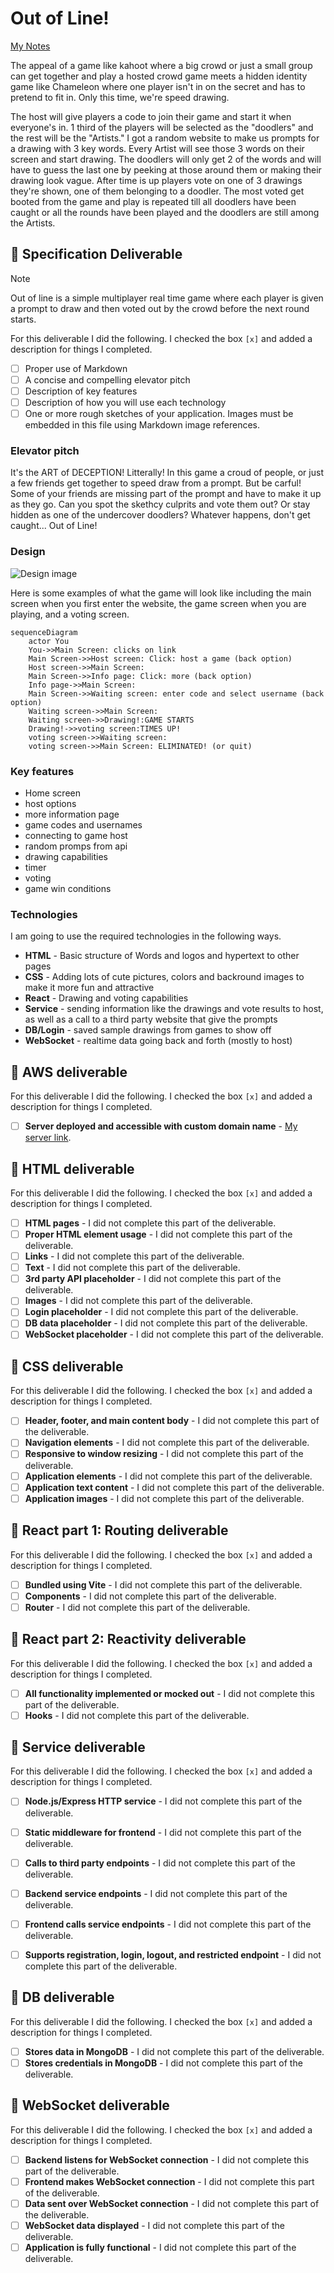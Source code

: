 # Out of Line!

[My Notes](notes.md)

The appeal of a game like kahoot where a big crowd or just a small group can get together and play a hosted crowd game meets a hidden identity game like Chameleon where one player isn't in on the secret and has to pretend to fit in. Only this time, we're speed drawing. 

The host will give players a code to join their game and start it when everyone's in. 1 third of the players will be selected as the "doodlers" and the rest will be the "Artists." I got a random website to make us prompts for a drawing with 3 key words. Every Artist will see those 3 words on their screen and start drawing. The doodlers will only get 2 of the words and will have to guess the last one by peeking at those around them or making their drawing look vague. After time is up players vote on one of 3 drawings they're shown, one of them belonging to a doodler. The most voted get booted from the game and play is repeated till all doodlers have been caught or all the rounds have been played and the doodlers are still among the Artists.


## 🚀 Specification Deliverable

> [!NOTE]
>  Out of line is a simple multiplayer real time game where each player is given a prompt to draw and then voted out by the crowd before the next round starts.

For this deliverable I did the following. I checked the box `[x]` and added a description for things I completed.

- [ ] Proper use of Markdown
- [ ] A concise and compelling elevator pitch
- [ ] Description of key features
- [ ] Description of how you will use each technology
- [ ] One or more rough sketches of your application. Images must be embedded in this file using Markdown image references.

### Elevator pitch

It's the ART of DECEPTION! Litterally! In this game a croud of people, or just a few friends get together to speed draw from a prompt. But be carful! Some of your friends are missing part of the prompt and have to make it up as they go. Can you spot the skethcy culprits and vote them out? Or stay hidden as one of the undercover doodlers? Whatever happens, don't get caught... Out of Line!

### Design

![Design image](AllScreens.png)

Here is some examples of what the game will look like including the main screen when you first enter the website, the game screen when you are playing, and a voting screen.

```mermaid
sequenceDiagram
    actor You
    You->>Main Screen: clicks on link
    Main Screen->>Host screen: Click: host a game (back option)
    Host screen->>Main Screen:
    Main Screen->>Info page: Click: more (back option)
    Info page->>Main Screen:
    Main Screen->>Waiting screen: enter code and select username (back option)
    Waiting screen->>Main Screen:
    Waiting screen->>Drawing!:GAME STARTS
    Drawing!->>voting screen:TIMES UP!
    voting screen->>Waiting screen:
    voting screen->>Main Screen: ELIMINATED! (or quit)

```

### Key features

- Home screen
- host options
- more information page
- game codes and usernames
- connecting to game host
- random promps from api
- drawing capabilities
- timer
- voting
- game win conditions

### Technologies

I am going to use the required technologies in the following ways.

- **HTML** - Basic structure of Words and logos and hypertext to other pages
- **CSS** - Adding lots of cute pictures, colors and backround images to make it more fun and attractive
- **React** - Drawing and voting capabilities
- **Service** - sending information like the drawings and vote results to host, as well as a call to a third party website that give the prompts
- **DB/Login** - saved sample drawings from games to show off
- **WebSocket** - realtime data going back and forth (mostly to host)

## 🚀 AWS deliverable

For this deliverable I did the following. I checked the box `[x]` and added a description for things I completed.

- [ ] **Server deployed and accessible with custom domain name** - [My server link](https://yourdomainnamehere.click).

## 🚀 HTML deliverable

For this deliverable I did the following. I checked the box `[x]` and added a description for things I completed.

- [ ] **HTML pages** - I did not complete this part of the deliverable.
- [ ] **Proper HTML element usage** - I did not complete this part of the deliverable.
- [ ] **Links** - I did not complete this part of the deliverable.
- [ ] **Text** - I did not complete this part of the deliverable.
- [ ] **3rd party API placeholder** - I did not complete this part of the deliverable.
- [ ] **Images** - I did not complete this part of the deliverable.
- [ ] **Login placeholder** - I did not complete this part of the deliverable.
- [ ] **DB data placeholder** - I did not complete this part of the deliverable.
- [ ] **WebSocket placeholder** - I did not complete this part of the deliverable.

## 🚀 CSS deliverable

For this deliverable I did the following. I checked the box `[x]` and added a description for things I completed.

- [ ] **Header, footer, and main content body** - I did not complete this part of the deliverable.
- [ ] **Navigation elements** - I did not complete this part of the deliverable.
- [ ] **Responsive to window resizing** - I did not complete this part of the deliverable.
- [ ] **Application elements** - I did not complete this part of the deliverable.
- [ ] **Application text content** - I did not complete this part of the deliverable.
- [ ] **Application images** - I did not complete this part of the deliverable.

## 🚀 React part 1: Routing deliverable

For this deliverable I did the following. I checked the box `[x]` and added a description for things I completed.

- [ ] **Bundled using Vite** - I did not complete this part of the deliverable.
- [ ] **Components** - I did not complete this part of the deliverable.
- [ ] **Router** - I did not complete this part of the deliverable.

## 🚀 React part 2: Reactivity deliverable

For this deliverable I did the following. I checked the box `[x]` and added a description for things I completed.

- [ ] **All functionality implemented or mocked out** - I did not complete this part of the deliverable.
- [ ] **Hooks** - I did not complete this part of the deliverable.

## 🚀 Service deliverable

For this deliverable I did the following. I checked the box `[x]` and added a description for things I completed.

- [ ] **Node.js/Express HTTP service** - I did not complete this part of the deliverable.
- [ ] **Static middleware for frontend** - I did not complete this part of the deliverable.
- [ ] **Calls to third party endpoints** - I did not complete this part of the deliverable.
- [ ] **Backend service endpoints** - I did not complete this part of the deliverable.
- [ ] **Frontend calls service endpoints** - I did not complete this part of the deliverable.
- [ ] **Supports registration, login, logout, and restricted endpoint** - I did not complete this part of the deliverable.


## 🚀 DB deliverable

For this deliverable I did the following. I checked the box `[x]` and added a description for things I completed.

- [ ] **Stores data in MongoDB** - I did not complete this part of the deliverable.
- [ ] **Stores credentials in MongoDB** - I did not complete this part of the deliverable.

## 🚀 WebSocket deliverable

For this deliverable I did the following. I checked the box `[x]` and added a description for things I completed.

- [ ] **Backend listens for WebSocket connection** - I did not complete this part of the deliverable.
- [ ] **Frontend makes WebSocket connection** - I did not complete this part of the deliverable.
- [ ] **Data sent over WebSocket connection** - I did not complete this part of the deliverable.
- [ ] **WebSocket data displayed** - I did not complete this part of the deliverable.
- [ ] **Application is fully functional** - I did not complete this part of the deliverable.
